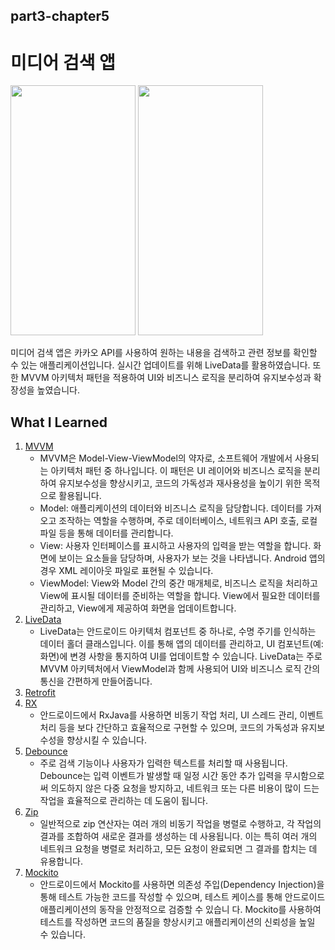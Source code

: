## part3-chapter5

# 미디어 검색 앱

<img src="https://github.com/soommmin/part3-chapter5/assets/150005268/2fbe13e4-347b-410e-94aa-8f1262a1ac29" width="200" height="400"/>
<img src="https://github.com/soommmin/part3-chapter5/assets/150005268/da7f297c-ed71-43c2-ae67-cad7b177ec90" width="200" height="400"/>


미디어 검색 앱은 카카오 API를 사용하여 원하는 내용을 검색하고 관련 정보를 확인할 수 있는 애플리케이션입니다. 실시간 업데이트를 위해 LiveData를 활용하였습니다. 또한 MVVM 아키텍처 패턴을 적용하여 UI와 비즈니스 로직을 분리하여 유지보수성과 확장성을 높였습니다.


## What I Learned
1. [MVVM](https://ko.wikipedia.org/wiki/%EB%AA%A8%EB%8D%B8-%EB%B7%B0-%EB%B7%B0%EB%AA%A8%EB%8D%B8)
     - MVVM은 Model-View-ViewModel의 약자로, 소프트웨어 개발에서 사용되는 아키텍처 패턴 중 하나입니다. 이 패턴은 UI 레이어와 비즈니스 로직을 분리하여 유지보수성을 향상시키고, 코드의 가독성과 재사용성을
       높이기 위한 목적으로 활용됩니다.
     - Model: 애플리케이션의 데이터와 비즈니스 로직을 담당합니다. 데이터를 가져오고 조작하는 역할을 수행하며, 주로 데이터베이스, 네트워크 API 호출, 로컬 파일 등을 통해 데이터를 관리합니다.
     - View: 사용자 인터페이스를 표시하고 사용자의 입력을 받는 역할을 합니다. 화면에 보이는 요소들을 담당하며, 사용자가 보는 것을 나타냅니다. Android 앱의 경우 XML 레이아웃 파일로 표현될 수 있습니다.
     - ViewModel: View와 Model 간의 중간 매개체로, 비즈니스 로직을 처리하고 View에 표시될 데이터를 준비하는 역할을 합니다. View에서 필요한 데이터를 관리하고, View에게 제공하여 화면을 업데이트합니다.       
2. [LiveData](https://developer.android.com/topic/libraries/architecture/livedata?hl=ko)
     - LiveData는 안드로이드 아키텍처 컴포넌트 중 하나로, 수명 주기를 인식하는 데이터 홀더 클래스입니다. 이를 통해 앱의 데이터를 관리하고, UI 컴포넌트(예: 화면)에 변경 사항을 통지하여 UI를 업데이트할 수
       있습니다. LiveData는 주로 MVVM 아키텍처에서 ViewModel과 함께 사용되어 UI와 비즈니스 로직 간의 통신을 간편하게 만들어줍니다.
3. [Retrofit](https://square.github.io/retrofit/)
4. [RX](https://github.com/ReactiveX/RxKotlin)
     - 안드로이드에서 RxJava를 사용하면 비동기 작업 처리, UI 스레드 관리, 이벤트 처리 등을 보다 간단하고 효율적으로 구현할 수 있으며, 코드의 가독성과 유지보수성을 향상시킬 수 있습니다.
5. [Debounce](https://reactivex.io/documentation/operators/debounce.html)
     - 주로 검색 기능이나 사용자가 입력한 텍스트를 처리할 때 사용됩니다. Debounce는 입력 이벤트가 발생할 때 일정 시간 동안 추가 입력을 무시함으로써 의도하지 않은 다중 요청을 방지하고, 네트워크 또는 다른 비용이        많이 드는 작업을 효율적으로 관리하는 데 도움이 됩니다.
6. [Zip](https://reactivex.io/documentation/operators/zip.html)
     - 일반적으로 zip 연산자는 여러 개의 비동기 작업을 병렬로 수행하고, 각 작업의 결과를 조합하여 새로운 결과를 생성하는 데 사용됩니다. 이는 특히 여러 개의 네트워크 요청을 병렬로 처리하고, 모든 요청이 완료되면         그 결과를 합치는 데 유용합니다.
7. [Mockito](https://developer.android.com/training/testing/unit-testing/local-unit-tests?hl=ko)
     - 안드로이드에서 Mockito를 사용하면 의존성 주입(Dependency Injection)을 통해 테스트 가능한 코드를 작성할 수 있으며, 테스트 케이스를 통해 안드로이드 애플리케이션의 동작을 안정적으로 검증할 수 있습니         다. Mockito를 사용하여 테스트를 작성하면 코드의 품질을 향상시키고 애플리케이션의 신뢰성을 높일 수 있습니다.



